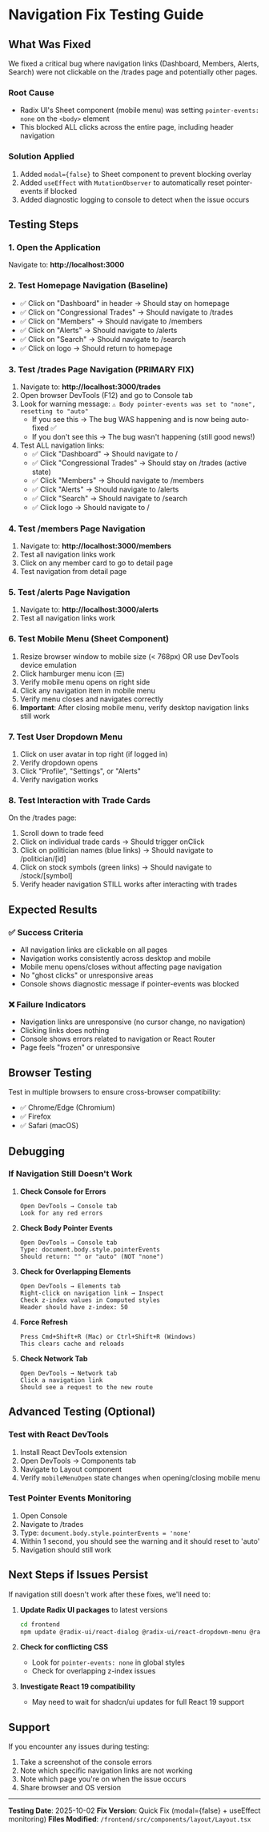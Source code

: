 # Navigation Fix Testing Guide

## What Was Fixed

We fixed a critical bug where navigation links (Dashboard, Members, Alerts, Search) were not clickable on the /trades page and potentially other pages.

### Root Cause
- Radix UI's Sheet component (mobile menu) was setting `pointer-events: none` on the `<body>` element
- This blocked ALL clicks across the entire page, including header navigation

### Solution Applied
1. Added `modal={false}` to Sheet component to prevent blocking overlay
2. Added `useEffect` with `MutationObserver` to automatically reset pointer-events if blocked
3. Added diagnostic logging to console to detect when the issue occurs

## Testing Steps

### 1. Open the Application
Navigate to: **http://localhost:3000**

### 2. Test Homepage Navigation (Baseline)
- ✅ Click on "Dashboard" in header → Should stay on homepage
- ✅ Click on "Congressional Trades" → Should navigate to /trades
- ✅ Click on "Members" → Should navigate to /members
- ✅ Click on "Alerts" → Should navigate to /alerts
- ✅ Click on "Search" → Should navigate to /search
- ✅ Click on logo → Should return to homepage

### 3. Test /trades Page Navigation (PRIMARY FIX)
1. Navigate to: **http://localhost:3000/trades**
2. Open browser DevTools (F12) and go to Console tab
3. Look for warning message: `⚠️ Body pointer-events was set to "none", resetting to "auto"`
   - If you see this → The bug WAS happening and is now being auto-fixed ✅
   - If you don't see this → The bug wasn't happening (still good news!)
4. Test ALL navigation links:
   - ✅ Click "Dashboard" → Should navigate to /
   - ✅ Click "Congressional Trades" → Should stay on /trades (active state)
   - ✅ Click "Members" → Should navigate to /members
   - ✅ Click "Alerts" → Should navigate to /alerts
   - ✅ Click "Search" → Should navigate to /search
   - ✅ Click logo → Should navigate to /

### 4. Test /members Page Navigation
1. Navigate to: **http://localhost:3000/members**
2. Test all navigation links work
3. Click on any member card to go to detail page
4. Test navigation from detail page

### 5. Test /alerts Page Navigation
1. Navigate to: **http://localhost:3000/alerts**
2. Test all navigation links work

### 6. Test Mobile Menu (Sheet Component)
1. Resize browser window to mobile size (< 768px) OR use DevTools device emulation
2. Click hamburger menu icon (☰)
3. Verify mobile menu opens on right side
4. Click any navigation item in mobile menu
5. Verify menu closes and navigates correctly
6. **Important**: After closing mobile menu, verify desktop navigation links still work

### 7. Test User Dropdown Menu
1. Click on user avatar in top right (if logged in)
2. Verify dropdown opens
3. Click "Profile", "Settings", or "Alerts"
4. Verify navigation works

### 8. Test Interaction with Trade Cards
On the /trades page:
1. Scroll down to trade feed
2. Click on individual trade cards → Should trigger onClick
3. Click on politician names (blue links) → Should navigate to /politician/[id]
4. Click on stock symbols (green links) → Should navigate to /stock/[symbol]
5. Verify header navigation STILL works after interacting with trades

## Expected Results

### ✅ Success Criteria
- All navigation links are clickable on all pages
- Navigation works consistently across desktop and mobile
- Mobile menu opens/closes without affecting page navigation
- No "ghost clicks" or unresponsive areas
- Console shows diagnostic message if pointer-events was blocked

### ❌ Failure Indicators
- Navigation links are unresponsive (no cursor change, no navigation)
- Clicking links does nothing
- Console shows errors related to navigation or React Router
- Page feels "frozen" or unresponsive

## Browser Testing

Test in multiple browsers to ensure cross-browser compatibility:
- ✅ Chrome/Edge (Chromium)
- ✅ Firefox
- ✅ Safari (macOS)

## Debugging

### If Navigation Still Doesn't Work

1. **Check Console for Errors**
   ```
   Open DevTools → Console tab
   Look for any red errors
   ```

2. **Check Body Pointer Events**
   ```
   Open DevTools → Console tab
   Type: document.body.style.pointerEvents
   Should return: "" or "auto" (NOT "none")
   ```

3. **Check for Overlapping Elements**
   ```
   Open DevTools → Elements tab
   Right-click on navigation link → Inspect
   Check z-index values in Computed styles
   Header should have z-index: 50
   ```

4. **Force Refresh**
   ```
   Press Cmd+Shift+R (Mac) or Ctrl+Shift+R (Windows)
   This clears cache and reloads
   ```

5. **Check Network Tab**
   ```
   Open DevTools → Network tab
   Click a navigation link
   Should see a request to the new route
   ```

## Advanced Testing (Optional)

### Test with React DevTools
1. Install React DevTools extension
2. Open DevTools → Components tab
3. Navigate to Layout component
4. Verify `mobileMenuOpen` state changes when opening/closing mobile menu

### Test Pointer Events Monitoring
1. Open Console
2. Navigate to /trades
3. Type: `document.body.style.pointerEvents = 'none'`
4. Within 1 second, you should see the warning and it should reset to 'auto'
5. Navigation should still work

## Next Steps if Issues Persist

If navigation still doesn't work after these fixes, we'll need to:

1. **Update Radix UI packages** to latest versions
   ```bash
   cd frontend
   npm update @radix-ui/react-dialog @radix-ui/react-dropdown-menu @radix-ui/react-slot
   ```

2. **Check for conflicting CSS**
   - Look for `pointer-events: none` in global styles
   - Check for overlapping z-index issues

3. **Investigate React 19 compatibility**
   - May need to wait for shadcn/ui updates for full React 19 support

## Support

If you encounter any issues during testing:
1. Take a screenshot of the console errors
2. Note which specific navigation links are not working
3. Note which page you're on when the issue occurs
4. Share browser and OS version

---

**Testing Date**: 2025-10-02
**Fix Version**: Quick Fix (modal={false} + useEffect monitoring)
**Files Modified**: `/frontend/src/components/layout/Layout.tsx`
